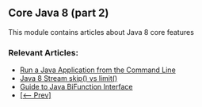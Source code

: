 ## Core Java 8 (part 2)

This module contains articles about Java 8 core features

### Relevant Articles: 

- [Run a Java Application from the Command Line](https://www.baeldung.com/java-run-jar-with-arguments)
- [Java 8 Stream skip() vs limit()](https://www.baeldung.com/java-stream-skip-vs-limit)
- [Guide to Java BiFunction Interface](https://www.baeldung.com/java-bifunction-interface)
- [[<-- Prev]](/core-java-modules/core-java-8)
